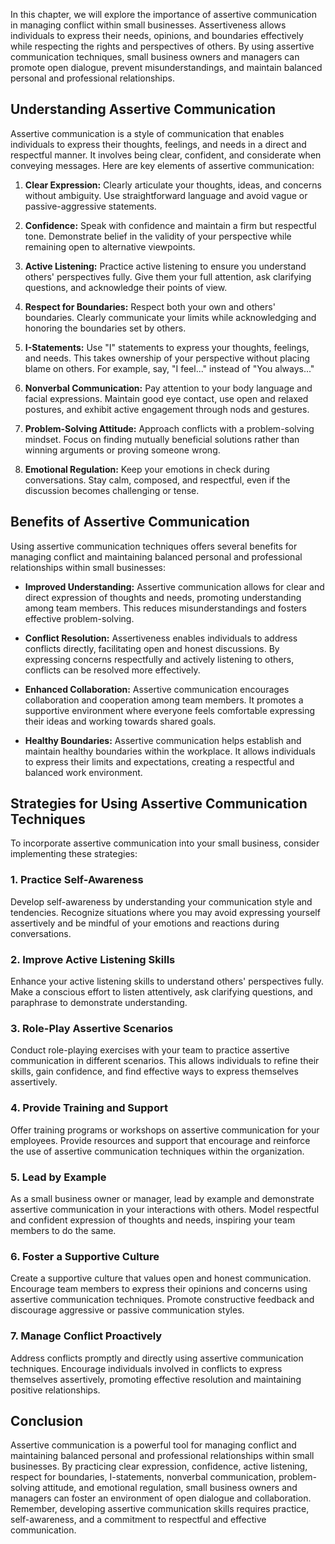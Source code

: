 
In this chapter, we will explore the importance of assertive communication in managing conflict within small businesses. Assertiveness allows individuals to express their needs, opinions, and boundaries effectively while respecting the rights and perspectives of others. By using assertive communication techniques, small business owners and managers can promote open dialogue, prevent misunderstandings, and maintain balanced personal and professional relationships.

## Understanding Assertive Communication

Assertive communication is a style of communication that enables individuals to express their thoughts, feelings, and needs in a direct and respectful manner. It involves being clear, confident, and considerate when conveying messages. Here are key elements of assertive communication:

1. **Clear Expression:** Clearly articulate your thoughts, ideas, and concerns without ambiguity. Use straightforward language and avoid vague or passive-aggressive statements.
    
2. **Confidence:** Speak with confidence and maintain a firm but respectful tone. Demonstrate belief in the validity of your perspective while remaining open to alternative viewpoints.
    
3. **Active Listening:** Practice active listening to ensure you understand others' perspectives fully. Give them your full attention, ask clarifying questions, and acknowledge their points of view.
    
4. **Respect for Boundaries:** Respect both your own and others' boundaries. Clearly communicate your limits while acknowledging and honoring the boundaries set by others.
    
5. **I-Statements:** Use "I" statements to express your thoughts, feelings, and needs. This takes ownership of your perspective without placing blame on others. For example, say, "I feel..." instead of "You always..."
    
6. **Nonverbal Communication:** Pay attention to your body language and facial expressions. Maintain good eye contact, use open and relaxed postures, and exhibit active engagement through nods and gestures.
    
7. **Problem-Solving Attitude:** Approach conflicts with a problem-solving mindset. Focus on finding mutually beneficial solutions rather than winning arguments or proving someone wrong.
    
8. **Emotional Regulation:** Keep your emotions in check during conversations. Stay calm, composed, and respectful, even if the discussion becomes challenging or tense.
    

## Benefits of Assertive Communication

Using assertive communication techniques offers several benefits for managing conflict and maintaining balanced personal and professional relationships within small businesses:

- **Improved Understanding:** Assertive communication allows for clear and direct expression of thoughts and needs, promoting understanding among team members. This reduces misunderstandings and fosters effective problem-solving.
    
- **Conflict Resolution:** Assertiveness enables individuals to address conflicts directly, facilitating open and honest discussions. By expressing concerns respectfully and actively listening to others, conflicts can be resolved more effectively.
    
- **Enhanced Collaboration:** Assertive communication encourages collaboration and cooperation among team members. It promotes a supportive environment where everyone feels comfortable expressing their ideas and working towards shared goals.
    
- **Healthy Boundaries:** Assertive communication helps establish and maintain healthy boundaries within the workplace. It allows individuals to express their limits and expectations, creating a respectful and balanced work environment.
    

## Strategies for Using Assertive Communication Techniques

To incorporate assertive communication into your small business, consider implementing these strategies:

### 1\. Practice Self-Awareness

Develop self-awareness by understanding your communication style and tendencies. Recognize situations where you may avoid expressing yourself assertively and be mindful of your emotions and reactions during conversations.

### 2\. Improve Active Listening Skills

Enhance your active listening skills to understand others' perspectives fully. Make a conscious effort to listen attentively, ask clarifying questions, and paraphrase to demonstrate understanding.

### 3\. Role-Play Assertive Scenarios

Conduct role-playing exercises with your team to practice assertive communication in different scenarios. This allows individuals to refine their skills, gain confidence, and find effective ways to express themselves assertively.

### 4\. Provide Training and Support

Offer training programs or workshops on assertive communication for your employees. Provide resources and support that encourage and reinforce the use of assertive communication techniques within the organization.

### 5\. Lead by Example

As a small business owner or manager, lead by example and demonstrate assertive communication in your interactions with others. Model respectful and confident expression of thoughts and needs, inspiring your team members to do the same.

### 6\. Foster a Supportive Culture

Create a supportive culture that values open and honest communication. Encourage team members to express their opinions and concerns using assertive communication techniques. Promote constructive feedback and discourage aggressive or passive communication styles.

### 7\. Manage Conflict Proactively

Address conflicts promptly and directly using assertive communication techniques. Encourage individuals involved in conflicts to express themselves assertively, promoting effective resolution and maintaining positive relationships.

## Conclusion

Assertive communication is a powerful tool for managing conflict and maintaining balanced personal and professional relationships within small businesses. By practicing clear expression, confidence, active listening, respect for boundaries, I-statements, nonverbal communication, problem-solving attitude, and emotional regulation, small business owners and managers can foster an environment of open dialogue and collaboration. Remember, developing assertive communication skills requires practice, self-awareness, and a commitment to respectful and effective communication.
